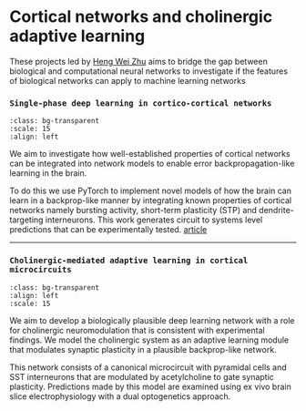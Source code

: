 # Cortical networks and cholinergic adaptive learning

These projects led by [Heng Wei Zhu](../our-team/members/hengweizhu) aims to bridge the gap between biological and computational neural
networks to investigate if the features of biological networks can apply to machine learning networks


### `Single-phase deep learning in cortico-cortical networks`

```{image} ../img/projects/burstccn.png 
:class: bg-transparent
:scale: 15
:align: left
```
We aim to investigate how well-established properties of cortical networks can be integrated 
into network models to enable error backpropagation-like learning in the brain. 

To do this we use PyTorch to implement novel models of how the brain can learn in a backprop-like manner 
by integrating known properties of cortical networks namely bursting activity, short-term plasticity (STP) 
and dendrite-targeting interneurons. 
This work generates circuit to systems level predictions that can be experimentally tested. [article](https://arxiv.org/pdf/2206.11769.pdf)  

---

### `Cholinergic-mediated adaptive learning in cortical microcircuits` 

```{image} ../img/projects/dual_opto_ach.png 
:class: bg-transparent
:align: left
:scale: 15
```

We aim to develop a biologically plausible deep learning network with a role for cholinergic neuromodulation that is consistent with experimental findings. 
We model the cholinergic system as an adaptive learning module that modulates synaptic plasticity in a plausible backprop-like network. 

This network consists of a canonical microcircuit with pyramidal cells and SST interneurons that are modulated by acetylcholine to gate synaptic plasticity. 
Predictions made by this model are examined using ex vivo brain slice electrophysiology with a dual optogenetics approach.  

&nbsp;


